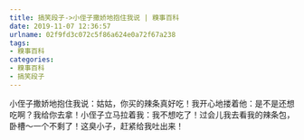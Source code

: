 ```yaml
---
title: 搞笑段子->小侄子撒娇地抱住我说 | 糗事百科
date: 2019-11-07 12:36:57
urlname: 02f9fd3c072c5f86a624e0a72f67a238
tags: 
- 糗事百科
categories:
- 糗事百科
- 搞笑段子
---
```

小侄子撒娇地抱住我说：姑姑，你买的辣条真好吃！我开心地搂着他：是不是还想吃啊？我给你去拿！小侄子立马拉着我：我不想吃了！过会儿我去看我的辣条包，卧槽～一个不剩了！这臭小子，赶紧给我吐出来！


